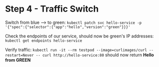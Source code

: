 # Step 4 - Traffic Switch

Switch from blue --> to green:
`kubectl patch svc hello-service -p '{"spec":{"selector":{"app":"hello","version":"green"}}}'`

Check the endpoints of our service, should now be green's IP addresses:
`kubectl get endpoints hello-service`

Verify traffic:
`kubectl run -it --rm testpod --image=curlimages/curl --restart=Never -- curl http://hello-service:80`
should now return **Hello from GREEN**
